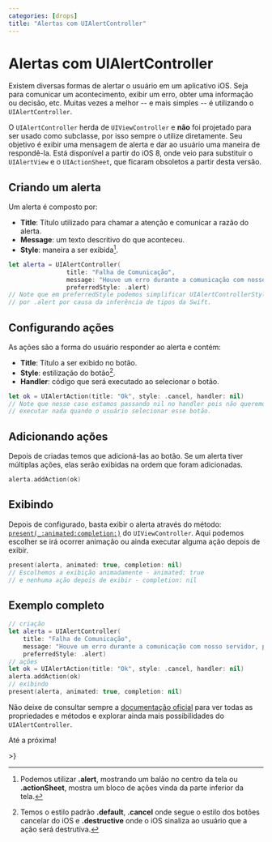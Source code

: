 ```yaml
---
categories: [drops]
title: "Alertas com UIAlertController"
---
```


# Alertas com UIAlertController
Existem diversas formas de alertar o usuário em um aplicativo iOS. Seja para comunicar um acontecimento, exibir um erro, obter uma informação ou decisão, etc. Muitas vezes a melhor -- e mais simples -- é utilizando o `UIAlertController`.

O `UIAlertController` herda de `UIViewController` e **não** foi projetado para ser usado como subclasse, por isso sempre o utilize diretamente. Seu objetivo é exibir uma mensagem de alerta e dar ao usuário uma maneira de respondê-la. Está disponível a partir do iOS 8, onde veio para substituir o `UIAlertView` e o `UIActionSheet`, que ficaram obsoletos a partir desta versão.

## Criando um alerta
Um alerta é composto por:
- **Title**: Título utilizado para chamar a atenção e comunicar a razão do alerta.
- **Message**: um texto descritivo do que aconteceu.
- **Style**: maneira a ser exibida[^fn-alert-style].

```swift
let alerta = UIAlertController(
                title: "Falha de Comunicação",
                message: "Houve um erro durante a comunicação com nosso servidor, por favor tente novamente mais tarde.",
                preferredStyle: .alert)
// Note que em preferredStyle podemos simplificar UIAlertControllerStyle.alert
// por .alert por causa da inferência de tipos da Swift.
```

## Configurando ações
As ações são a forma do usuário responder ao alerta e contém:
- **Title**: Título a ser exibido no botão.
- **Style**: estilização do botão[^fn-action-style].
- **Handler**: código que será executado ao selecionar o botão.

```swift
let ok = UIAlertAction(title: "Ok", style: .cancel, handler: nil)
// Note que nesse caso estamos passando nil no handler pois não queremos
// executar nada quando o usuário selecionar esse botão.
```

## Adicionando ações
Depois de criadas temos que adicioná-las ao botão. Se um alerta tiver múltiplas ações, elas serão exibidas na ordem que foram adicionadas.
```swift
alerta.addAction(ok)
```

## Exibindo
Depois de configurado, basta exibir o alerta através do método: [`present(_:animated:completion:)`][doc-present] do `UIViewController`. Aqui podemos escolher se irá ocorrer animação ou ainda executar alguma ação depois de exibir.
```swift
present(alerta, animated: true, completion: nil)
// Escolhemos a exibição animadamente - animated: true
// e nenhuma ação depois de exibir - completion: nil
```

## Exemplo completo
```swift
// criação
let alerta = UIAlertController(
    title: "Falha de Comunicação",
    message: "Houve um erro durante a comunicação com nosso servidor, por favor tente novamente mais tarde.",
    preferredStyle: .alert)
// ações
let ok = UIAlertAction(title: "Ok", style: .cancel, handler: nil)
alerta.addAction(ok)
// exibindo
present(alerta, animated: true, completion: nil)
```

Não deixe de consultar sempre a [documentação oficial][doc-alert] para ver todas as propriedades e métodos e explorar ainda mais possibilidades do `UIAlertController`.

Até a próxima!

\>}

[doc-present]: https://developer.apple.com/documentation/uikit/uiviewcontroller/1621380-present
[doc-alert]: https://developer.apple.com/documentation/uikit/uialertcontroller

[^fn-alert-style]: Podemos utilizar **.alert**, mostrando um balão no centro da tela ou **.actionSheet**, mostra um bloco de ações vinda da parte inferior da tela.
[^fn-action-style]: Temos o estilo padrão **.default**, **.cancel** onde segue o estilo dos botões cancelar do iOS e **.destructive** onde o iOS sinaliza ao usuário que a ação será destrutiva.
